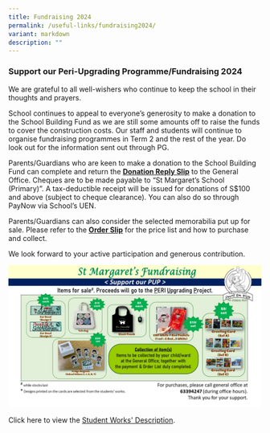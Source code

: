 ```yaml
---
title: Fundraising 2024
permalink: /useful-links/fundraising2024/
variant: markdown
description: ""
---
```

### Support our Peri-Upgrading Programme/Fundraising 2024

We are grateful to all well-wishers who continue to keep the school in their thoughts and prayers.

School continues to appeal to everyone’s generosity to make a donation to the School Building Fund as we are still some amounts off to raise the funds to cover the construction costs.  Our staff and students will continue to organise fundraising programmes in Term 2 and the rest of the year.  Do look out for the information sent out through PG.

Parents/Guardians who are keen to make a donation to the School Building Fund can complete and return the <a href="/files/Donation_Reply_Slip_2024.pdf" target="_blank"><b>Donation Reply Slip</b></a> to the General Office.  Cheques are to be made payable to “St Margaret’s School (Primary)”.  A tax-deductible receipt will be issued for donations of S$100 and above (subject to cheque clearance).   You can also do so through PayNow via School’s UEN.

Parents/Guardians can also consider the selected memorabilia put up for sale.  Please refer to the <a href="/files/Order_Slip_2024.pdf" target="_blank"><b>Order Slip</b></a> for the price list and how to purchase and collect. 

We look forward to your active participation and generous contribution.


![](/images/Fundraising/PERI_Upgrading_Fundraising_Feb_2024.jpg)

Click here to view the <a href="/files/PUP_Fundraising_2021.pdf" target="_blank">Student Works' Description</a>.